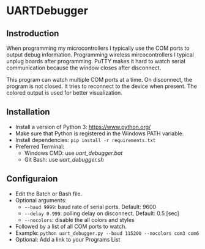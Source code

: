 # UARTDebugger

## Instroduction
When programming my microcontrollers I typically use the COM ports to output debug information. Programming wireless mircocontrollers I typical unplug boards after programming. PuTTY makes it hard to watch serial communication because the window closes after disconnect.

This program can watch multiple COM ports at a time. On disconnect, the program is not closed. It tries to reconnect to the device when present. The colored output is used for better visualization.

## Installation
- Install a version of Python 3: <https://www.python.org/>
- Make sure that Python is registered in the Windows PATH variable.
- Install dependencies: `pip install -r requirements.txt`
- Preferred Terminal:
  - Windows CMD: use *uart_debugger.bat*
  - Git Bash: use *uart_debugger.sh*

## Configuraion
- Edit the Batch or Bash file.
- Optional arguments:
  - `--baud 9999`: baud rate of serial ports. Default: 9600
  - `--delay 0.999`: polling delay on disconnect. Default: 0.5 [sec]
  - `--nocolors`: disable the all colors and styles
- Followed by a list of all COM ports to watch. 
- Example: `python uart_debugger.py --baud 115200 --nocolors com3 com6`
- Optional: Add a link to your Programs List
